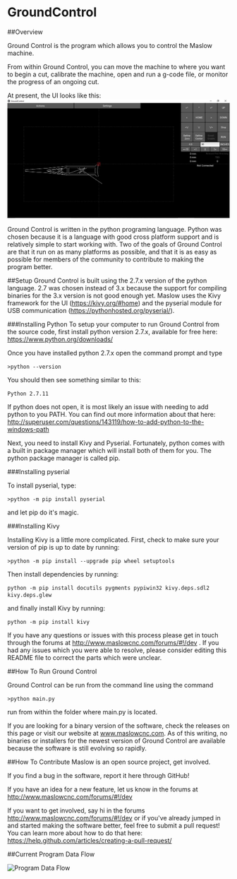 GroundControl
======================




##Overview

Ground Control is the program which allows you to control the Maslow machine.

From within Ground Control, you can move the machine to where you want to begin a cut,
 calibrate the machine, open and run a g-code file, or monitor the progress of an ongoing
 cut.

 At present, the UI looks like this:
 ![UI](/Documentation/GroundControl.JPG)
 
Ground Control is written in the python programing language. Python was chosen because it
is a language with good cross platform support and is relatively simple to start working with.
Two of the goals of Ground Control are that it run on as many platforms as possible, and 
that it is as easy as possible for members of the community to contribute to making the 
program better.

##Setup
Ground Control is built using the 2.7.x version of the python language. 2.7 was chosen 
instead of 3.x because the support for compiling binaries for the 3.x version is not 
good enough yet. Maslow uses the Kivy framework for the UI (https://kivy.org/#home) and
the pyserial module for USB communication (https://pythonhosted.org/pyserial/).

###Installing Python
To setup your computer to run Ground Control from the source code, first install python
version 2.7.x, available for free here: https://www.python.org/downloads/

Once you have installed python 2.7.x open the command prompt and type 

```
>python --version
```

You should then see something similar to this:

```
Python 2.7.11
```

If python does not open, it is most likely an issue with needing to add python to you PATH.
You can find out more information about that here: http://superuser.com/questions/143119/how-to-add-python-to-the-windows-path

Next, you need to install Kivy and Pyserial. Fortunately, python comes with a built in
package manager which will install both of them for you. The python package manager is 
called pip.

###Installing pyserial

To install pyserial, type:
```
>python -m pip install pyserial
```

and let pip do it's magic.

###Installing Kivy

Installing Kivy is a little more complicated. First, check to make sure your version of
pip is up to date by running:

```
>python -m pip install --upgrade pip wheel setuptools
```

Then install dependencies by running:
```
python -m pip install docutils pygments pypiwin32 kivy.deps.sdl2 kivy.deps.glew
```

and finally install Kivy by running:

```
python -m pip install kivy
```

If you have any questions or issues with this process please get in touch through
the forums at http://www.maslowcnc.com/forums/#!/dev . If you had any issues which you
were able to resolve, please consider editing this README file to correct the parts which
were unclear.

##How To Run Ground Control

Ground Control can be run from the command line using the command 

```
>python main.py
```

run from within the folder where main.py is located.

If you are looking for a binary version of the software, check the releases on this page
or visit our website at www.maslowcnc.com. As of this writing, no binaries or installers
for the newest version of Ground Control are available because the software is still 
evolving so rapidly.


##How To Contribute
Maslow is an open source project, get involved.

If you find a bug in the software, report it here through GitHub! 

If you have an idea for a new feature, let us know in the forums at http://www.maslowcnc.com/forums/#!/dev

If you want to get involved, say hi in the forums http://www.maslowcnc.com/forums/#!/dev or
if you've already jumped in and started making the software better, feel free to submit a 
pull request! You can learn more about how to do that here: https://help.github.com/articles/creating-a-pull-request/

##Current Program Data Flow

![Program Data Flow](/Documentation/GroundControlDataFlow.png)
